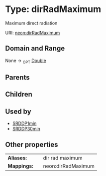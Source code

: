 
# Type: dirRadMaximum


Maximum direct radiation

URI: [neon:dirRadMaximum](https://data.neonscience.org/dirRadMaximum)


## Domain and Range

None ->  <sub>OPT</sub> [Double](types/Double.md)

## Parents


## Children


## Used by

 * [SRDDP1min](SRDDP1min.md)
 * [SRDDP30min](SRDDP30min.md)

## Other properties

|  |  |  |
| --- | --- | --- |
| **Aliases:** | | dir rad maximum |
| **Mappings:** | | neon:dirRadMaximum |

